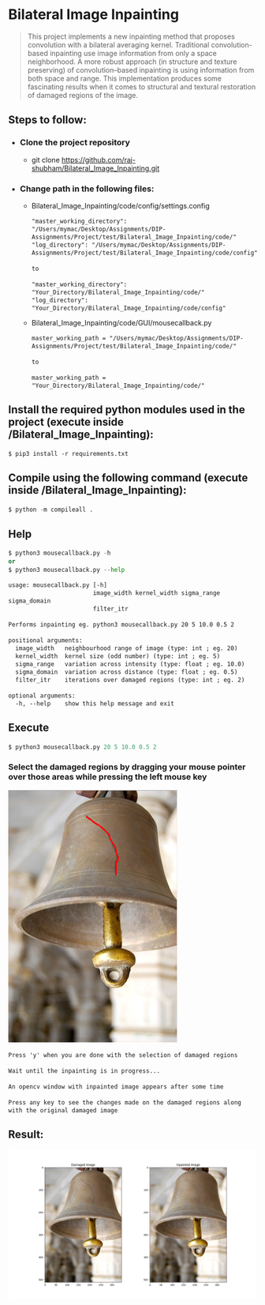 # Bilateral Image Inpainting
> This project implements a new inpainting method that proposes convolution with a bilateral averaging kernel. Traditional  convolution-based inpainting use image information from only a space neighborhood. A more robust approach (in structure and texture preserving) of convolution–based inpainting is using information from both space and range. This implementation produces some fascinating results when it comes to structural and textural restoration of damaged regions of the image.

## Steps to follow:
- ### Clone the project repository
  - git clone https://github.com/raj-shubham/Bilateral_Image_Inpainting.git
- ### Change path in the following files:
  - Bilateral_Image_Inpainting/code/config/settings.config
    ```shell
    "master_working_directory": "/Users/mymac/Desktop/Assignments/DIP-Assignments/Project/test/Bilateral_Image_Inpainting/code/"
    "log_directory": "/Users/mymac/Desktop/Assignments/DIP-Assignments/Project/test/Bilateral_Image_Inpainting/code/config"
    
    to 
    
    "master_working_directory": "Your_Directory/Bilateral_Image_Inpainting/code/"
    "log_directory": "Your_Directory/Bilateral_Image_Inpainting/code/config"
    ```
  - Bilateral_Image_Inpainting/code/GUI/mousecallback.py
    ```shell
    master_working_path = "/Users/mymac/Desktop/Assignments/DIP-Assignments/Project/test/Bilateral_Image_Inpainting/code/"
    
    to 
    
    master_working_path = "Your_Directory/Bilateral_Image_Inpainting/code/"
    ```

## Install the required python modules used in the project (execute inside /Bilateral_Image_Inpainting):
```shell
$ pip3 install -r requirements.txt
```

## Compile using the following command (execute inside /Bilateral_Image_Inpainting):
```python
$ python -m compileall .
```

## Help 
```python
$ python3 mousecallback.py -h
or 
$ python3 mousecallback.py --help
```

```shell
usage: mousecallback.py [-h]
                        image_width kernel_width sigma_range sigma_domain
                        filter_itr

Performs inpainting eg. python3 mousecallback.py 20 5 10.0 0.5 2

positional arguments:
  image_width   neighbourhood range of image (type: int ; eg. 20)
  kernel_width  kernel size (odd number) (type: int ; eg. 5)
  sigma_range   variation across intensity (type: float ; eg. 10.0)
  sigma_domain  variation across distance (type: float ; eg. 0.5)
  filter_itr    iterations over damaged regions (type: int ; eg. 2)

optional arguments:
  -h, --help    show this help message and exit
```

## Execute
```python
$ python3 mousecallback.py 20 5 10.0 0.5 2
```
### Select the damaged regions by dragging your mouse pointer over those areas while pressing the left mouse key
![](code/GUI/images/select_damaged_regions.png)

```shell
Press 'y' when you are done with the selection of damaged regions

Wait until the inpainting is in progress...

An opencv window with inpainted image appears after some time

Press any key to see the changes made on the damaged regions along with the original damaged image
```

## Result:
![](code/GUI/images/inpainted_output.png)
